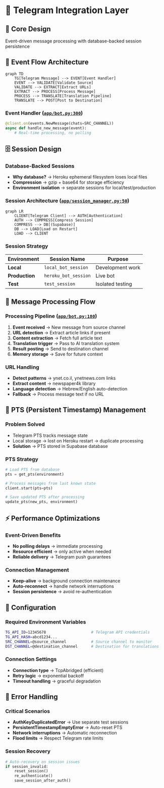 # 📡 Telegram Integration Layer

## 🎯 Core Design
Event-driven message processing with database-backed session persistence

## 🔄 Event Flow Architecture

```mermaid
graph TD
    TG[Telegram Message] --> EVENT[Event Handler]
    EVENT --> VALIDATE[Validate Source]
    VALIDATE --> EXTRACT[Extract URLs]
    EXTRACT --> PROCESS[Process Message]
    PROCESS --> TRANSLATE[Translation Pipeline]
    TRANSLATE --> POST[Post to Destination]
```

### Event Handler ([`app/bot.py:300`](../app/bot.py#L300))
```python
@client.on(events.NewMessage(chats=SRC_CHANNEL))
async def handle_new_message(event):
    # Real-time processing, no polling
```

## 🗄️ Session Design

### Database-Backed Sessions
- **Why database?** → Heroku ephemeral filesystem loses local files
- **Compression** → gzip + base64 for storage efficiency  
- **Environment isolation** → separate sessions for local/test/production

### Session Architecture ([`app/session_manager.py:50`](../app/session_manager.py#L50))

```mermaid
graph LR
    CLIENT[Telegram Client] --> AUTH[Authentication]
    AUTH --> COMPRESS[Compress Session]
    COMPRESS --> DB[(Supabase)]
    DB --> LOAD[Load on Restart]
    LOAD --> CLIENT
```

### Session Strategy
| Environment | Session Name | Purpose |
|-------------|--------------|---------|
| **Local** | `local_bot_session` | Development work |
| **Production** | `heroku_bot_session` | Live bot |
| **Test** | `test_session` | Isolated testing |

## 📨 Message Processing Flow

### Processing Pipeline ([`app/bot.py:180`](../app/bot.py#L180))
1. **Event received** → New message from source channel
2. **URL detection** → Extract article links if present
3. **Content extraction** → Fetch full article text
4. **Translation trigger** → Pass to AI translation system
5. **Result posting** → Send to destination channel
6. **Memory storage** → Save for future context

### URL Handling
- **Detect patterns** → ynet.co.il, ynetnews.com links
- **Extract content** → newspaper4k library
- **Language detection** → Hebrew/English auto-detection
- **Fallback** → Process message text if no URL

## 🔐 PTS (Persistent Timestamp) Management

### Problem Solved
- Telegram PTS tracks message state
- Local storage → lost on Heroku restart → duplicate processing
- **Solution** → PTS stored in Supabase database

### PTS Strategy
```python
# Load PTS from database
pts = get_pts(environment)

# Process messages from last known state
client.start(pts=pts)

# Save updated PTS after processing
update_pts(new_pts, environment)
```

## ⚡ Performance Optimizations

### Event-Driven Benefits
- **No polling delays** → immediate processing
- **Resource efficient** → only active when needed  
- **Reliable delivery** → Telegram push guarantees

### Connection Management
- **Keep-alive** → background connection maintenance
- **Auto-reconnect** → handle network interruptions
- **Session persistence** → avoid re-authentication

## 🔧 Configuration

### Required Environment Variables
```bash
TG_API_ID=12345678                    # Telegram API credentials
TG_API_HASH=abcd1234...
SRC_CHANNEL=@source_channel           # Source channel to monitor  
DST_CHANNEL=@destination_channel      # Destination for translations
```

### Connection Settings  
- **Connection type** → TcpAbridged (efficient)
- **Retry logic** → exponential backoff
- **Timeout handling** → graceful degradation

## 🚨 Error Handling

### Critical Scenarios
- **AuthKeyDuplicatedError** → Use separate test sessions
- **PersistentTimestampEmptyError** → Auto-reset PTS
- **Network interruptions** → Automatic reconnection
- **Flood limits** → Respect Telegram rate limits

### Session Recovery
```python
# Auto-recovery on session issues
if session_invalid:
    reset_session()
    re_authenticate()
    save_session_after_auth()
``` 